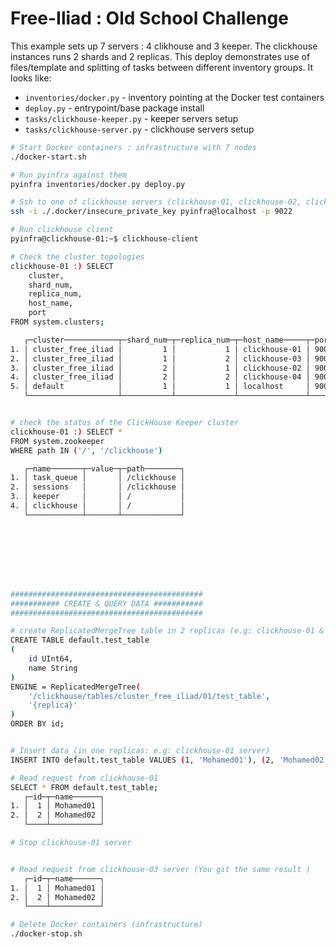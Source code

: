 # Free-Iliad : Old School Challenge

This example sets up 7 servers : 4 clikhouse and 3 keeper. The clickhouse instances runs 2 shards and 2 replicas. This deploy demonstrates use of files/template and splitting of tasks between different inventory groups. It looks like:

+ `inventories/docker.py` - inventory pointing at the Docker test containers
+ `deploy.py` - entrypoint/base package install
+ `tasks/clickhouse-keeper.py` - keeper servers setup
+ `tasks/clickhouse-server.py` - clickhouse servers setup

```sh
# Start Docker containers : infrastructure with 7 nodes
./docker-start.sh

# Run pyinfra against them 
pyinfra inventories/docker.py deploy.py

# Ssh to one of clickhouse servers (clickhouse-01, clickhouse-02, clickhouse-03 or clickhouse-04)
ssh -i ./.docker/insecure_private_key pyinfra@localhost -p 9022 

# Run clickhouse client 
pyinfra@clickhouse-01:~$ clickhouse-client

# Check the cluster topologies
clickhouse-01 :) SELECT 
    cluster,
    shard_num,
    replica_num,
    host_name,
    port
FROM system.clusters;

   ┌─cluster────────────┬─shard_num─┬─replica_num─┬─host_name─────┬─port─┐
1. │ cluster_free_iliad │         1 │           1 │ clickhouse-01 │ 9000 │
2. │ cluster_free_iliad │         1 │           2 │ clickhouse-03 │ 9000 │
3. │ cluster_free_iliad │         2 │           1 │ clickhouse-02 │ 9000 │
4. │ cluster_free_iliad │         2 │           2 │ clickhouse-04 │ 9000 │
5. │ default            │         1 │           1 │ localhost     │ 9000 │
   └────────────────────┴───────────┴─────────────┴───────────────┴──────┘


# check the status of the ClickHouse Keeper cluster
clickhouse-01 :) SELECT *
FROM system.zookeeper
WHERE path IN ('/', '/clickhouse')

   ┌─name───────┬─value─┬─path────────┐
1. │ task_queue │       │ /clickhouse │
2. │ sessions   │       │ /clickhouse │
3. │ keeper     │       │ /           │
4. │ clickhouse │       │ /           │
   └────────────┴───────┴─────────────┘








###########################################
########### CREATE & QUERY DATA ########### 
###########################################

# create ReplicatedMergeTree table in 2 replicas (e.g: clickhouse-01 & clickhouse-03 OR clickhouse-02 & clickhouse-04 )
CREATE TABLE default.test_table
(
    id UInt64,
    name String
)
ENGINE = ReplicatedMergeTree(
    '/clickhouse/tables/cluster_free_iliad/01/test_table',  
    '{replica}' 
)
ORDER BY id; 


# Insert data (in one replicas: e.g: clickhouse-01 server)
INSERT INTO default.test_table VALUES (1, 'Mohamed01'), (2, 'Mohamed02');

# Read request from clickhouse-01
SELECT * FROM default.test_table;
   ┌─id─┬─name──────┐
1. │  1 │ Mohamed01 │
2. │  2 │ Mohamed02 │
   └────┴───────────┘

# Stop clickhouse-01 server


# Read request from clickhouse-03 server (You git the same result )
   ┌─id─┬─name──────┐
1. │  1 │ Mohamed01 │
2. │  2 │ Mohamed02 │
   └────┴───────────┘

# Delete Docker containers (infrastructure)
./docker-stop.sh
```
